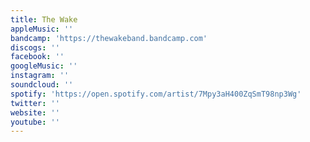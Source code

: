 ```yaml
---
title: The Wake
appleMusic: ''
bandcamp: 'https://thewakeband.bandcamp.com'
discogs: ''
facebook: ''
googleMusic: ''
instagram: ''
soundcloud: ''
spotify: 'https://open.spotify.com/artist/7Mpy3aH400ZqSmT98np3Wg'
twitter: ''
website: ''
youtube: ''
---
```

